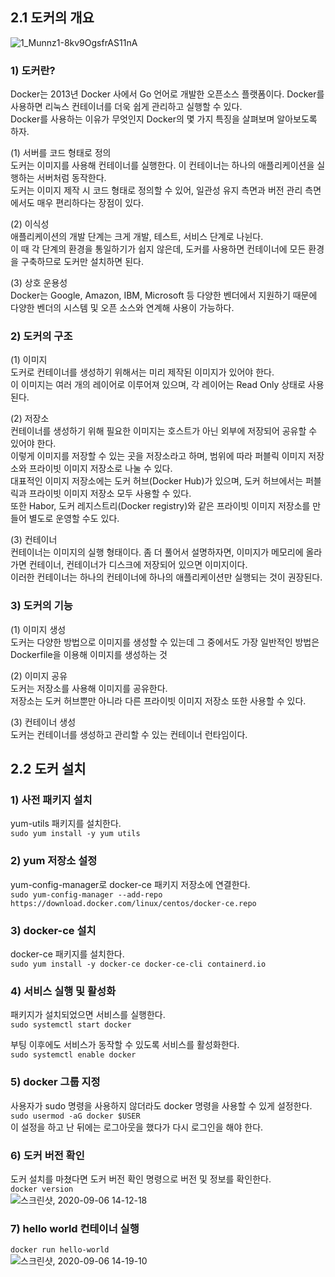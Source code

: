 ## 2.1 도커의 개요
![1_Munnz1-8kv9OgsfrAS11nA](https://user-images.githubusercontent.com/53208493/92317159-ad076800-f038-11ea-8791-46e10c054237.png)
### 1) 도커란?
Docker는 2013년 Docker 사에서 Go 언어로 개발한 오픈소스 플랫폼이다. Docker를 사용하면 리눅스 컨테이너를 더욱 쉽게 관리하고 실행할 수 있다.  
Docker를 사용하는 이유가 무엇인지 Docker의 몇 가지 특징을 살펴보며 알아보도록 하자. 

(1) 서버를 코드 형태로 정의  
도커는 이미지를 사용해 컨테이너를 실행한다. 이 컨테이너는 하나의 애플리케이션을 실행하는 서버처럼 동작한다.  
도커는 이미지 제작 시 코드 형태로 정의할 수 있어, 일관성 유지 측면과 버전 관리 측면에서도 매우 편리하다는 장점이 있다.  

(2) 이식성  
애플리케이션의 개발 단계는 크게 개발, 테스트, 서비스 단계로 나뉜다.   
이 때 각 단계의 환경을 통일하기가 쉽지 않은데, 도커를 사용하면 컨테이너에 모든 환경을 구축하므로 도커만 설치하면 된다. 

(3) 상호 운용성   
Docker는 Google, Amazon, IBM, Microsoft 등 다양한 벤더에서 지원하기 때문에 다양한 벤더의 시스템 및 오픈 소스와 연계해 사용이 가능하다.  

### 2) 도커의 구조
(1) 이미지   
도커로 컨테이너를 생성하기 위해서는 미리 제작된 이미지가 있어야 한다.  
이 이미지는 여러 개의 레이어로 이루어져 있으며, 각 레이어는 Read Only 상태로 사용된다.  

(2) 저장소   
컨테이너를 생성하기 위해 필요한 이미지는 호스트가 아닌 외부에 저장되어 공유할 수 있어야 한다.  
이렇게 이미지를 저장할 수 있는 곳을 저장소라고 하며, 범위에 따라 퍼블릭 이미지 저장소와 프라이빗 이미지 저장소로 나눌 수 있다.   
대표적인 이미지 저장소에는 도커 허브(Docker Hub)가 있으며, 도커 허브에서는 퍼블릭과 프라이빗 이미지 저장소 모두 사용할 수 있다.  
또한 Habor, 도커 레지스트리(Docker registry)와 같은 프라이빗 이미지 저장소를 만들어 별도로 운영할 수도 있다.  

(3) 컨테이너  
컨테이너는 이미지의 실행 형태이다. 좀 더 풀어서 설명하자면, 이미지가 메모리에 올라가면 컨테이너, 컨테이너가 디스크에 저장되어 있으면 이미지이다.  
이러한 컨테이너는 하나의 컨테이너에 하나의 애플리케이션만 실행되는 것이 권장된다.  

### 3) 도커의 기능
(1) 이미지 생성   
도커는 다양한 방법으로 이미지를 생성할 수 있는데 그 중에서도 가장 일반적인 방법은 Dockerfile을 이용해 이미지를 생성하는 것 

(2) 이미지 공유   
도커는 저장소를 사용해 이미지를 공유한다.   
저장소는 도커 허브뿐만 아니라 다른 프라이빗 이미지 저장소 또한 사용할 수 있다.  

(3) 컨테이너 생성  
도커는 컨테이너를 생성하고 관리할 수 있는 컨테이너 런타임이다.   

## 2.2 도커 설치
### 1) 사전 패키지 설치
yum-utils 패키지를 설치한다.  
`sudo yum install -y yum utils`  

### 2) yum 저장소 설정
yum-config-manager로 docker-ce 패키지 저장소에 연결한다.  
`sudo yum-config-manager --add-repo https://download.docker.com/linux/centos/docker-ce.repo`  

### 3) docker-ce 설치
docker-ce 패키지를 설치한다.  
`sudo yum install -y docker-ce docker-ce-cli containerd.io`  

### 4) 서비스 실행 및 활성화
패키지가 설치되었으면 서비스를 실행한다.  
`sudo systemctl start docker`  

부팅 이후에도 서비스가 동작할 수 있도록 서비스를 활성화한다.  
`sudo systemctl enable docker`  

### 5) docker 그룹 지정
사용자가 sudo 명령을 사용하지 않더라도 docker 명령을 사용할 수 있게 설정한다.  
`sudo usermod -aG docker $USER`  
 이 설정을 하고 난 뒤에는 로그아웃을 했다가 다시 로그인을 해야 한다.  

### 6) 도커 버전 확인
도커 설치를 마쳤다면 도커 버전 확인 명령으로 버전 및 정보를 확인한다.  
`docker version`  
![스크린샷, 2020-09-06 14-12-18](https://user-images.githubusercontent.com/53208493/92318735-9ae2f500-f04b-11ea-9951-2287f90c017a.png)  
  
### 7) hello world 컨테이너 실행
`docker run hello-world`  
![스크린샷, 2020-09-06 14-19-10](https://user-images.githubusercontent.com/53208493/92318771-05943080-f04c-11ea-841e-417abf46eac3.png)
